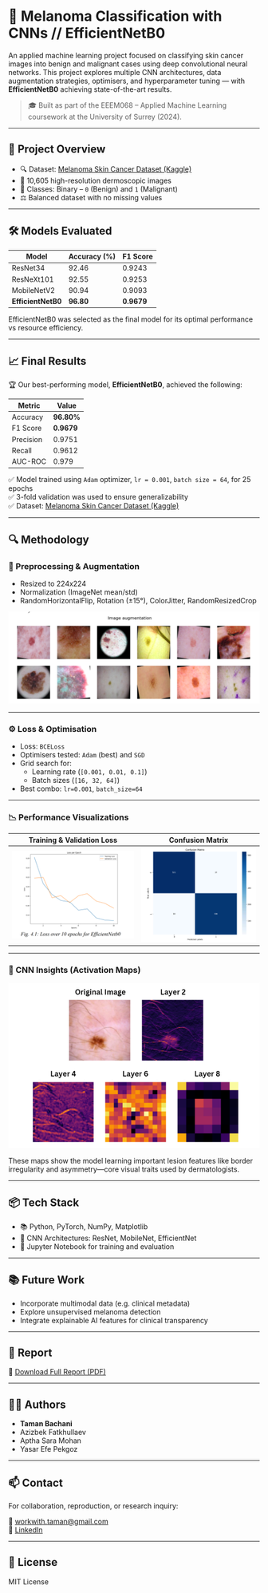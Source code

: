 # 🧬 Melanoma Classification with CNNs // EfficientNetB0

An applied machine learning project focused on classifying skin cancer images into benign and malignant cases using deep convolutional neural networks. This project explores multiple CNN architectures, data augmentation strategies, optimisers, and hyperparameter tuning — with **EfficientNetB0** achieving state-of-the-art results.

> 🎓 Built as part of the EEEM068 – Applied Machine Learning coursework at the University of Surrey (2024).

---

## 🧠 Project Overview

- 🔍 Dataset: [Melanoma Skin Cancer Dataset (Kaggle)](https://www.kaggle.com/datasets/hasnainjaved/melanoma-skin-cancer-dataset-of-10000-images)
- 📸 10,605 high-resolution dermoscopic images
- 🧪 Classes: Binary – `0` (Benign) and `1` (Malignant)
- ⚖️ Balanced dataset with no missing values

---

## 🛠️ Models Evaluated

| Model         | Accuracy (%) | F1 Score  |
|---------------|--------------|-----------|
| ResNet34      | 92.46        | 0.9243    |
| ResNeXt101    | 92.55        | 0.9253    |
| MobileNetV2   | 90.94        | 0.9093    |
| **EfficientNetB0** | **96.80** | **0.9679** |

EfficientNetB0 was selected as the final model for its optimal performance vs resource efficiency.

---

## 📈 Final Results

🏆 Our best-performing model, **EfficientNetB0**, achieved the following:

| Metric         | Value     |
|----------------|-----------|
| Accuracy       | **96.80%** |
| F1 Score       | **0.9679** |
| Precision      | 0.9751    |
| Recall         | 0.9612    |
| AUC-ROC        | 0.979     |

✅ Model trained using `Adam` optimizer, `lr = 0.001`, `batch size = 64`, for 25 epochs  
✅ 3-fold validation was used to ensure generalizability  
✅ Dataset: [Melanoma Skin Cancer Dataset (Kaggle)](https://www.kaggle.com/datasets/hasnainjaved/melanoma-skin-cancer-dataset-of-10000-images)

---

## 🔍 Methodology

### 📂 Preprocessing & Augmentation
- Resized to 224x224
- Normalization (ImageNet mean/std)
- RandomHorizontalFlip, Rotation (±15°), ColorJitter, RandomResizedCrop

![Sample Augmented](assets/augmented_melanoma.png)

---

### ⚙️ Loss & Optimisation
- Loss: `BCELoss`
- Optimisers tested: `Adam` (best) and `SGD`
- Grid search for:
  - Learning rate (`[0.001, 0.01, 0.1]`)
  - Batch sizes (`[16, 32, 64]`)
- Best combo: `lr=0.001`, `batch_size=64`

---

### 📉 Performance Visualizations

| Training & Validation Loss | Confusion Matrix |
|----------------------------|------------------|
| ![Loss Curve](assets/loss_curve.png) | ![Confusion](assets/conf_matrix.png) |

---

### 🧠 CNN Insights (Activation Maps)

![Activation Map](assets/activation_maps.png)

These maps show the model learning important lesion features like border irregularity and asymmetry—core visual traits used by dermatologists.

---

## 📦 Tech Stack

- 📚 Python, PyTorch, NumPy, Matplotlib
- 🧠 CNN Architectures: ResNet, MobileNet, EfficientNet
- 📁 Jupyter Notebook for training and evaluation

---

## 📚 Future Work

- Incorporate multimodal data (e.g. clinical metadata)
- Explore unsupervised melanoma detection
- Integrate explainable AI features for clinical transparency

---

## 📄 Report

🔗 [Download Full Report (PDF)](./report.pdf)

---

## 👨‍🔬 Authors

- **Taman Bachani**  
- Azizbek Fatkhullaev  
- Aptha Sara Mohan  
- Yasar Efe Pekgoz

---

## 📫 Contact

For collaboration, reproduction, or research inquiry:

📧 workwith.taman@gmail.com  
🔗 [LinkedIn](https://www.linkedin.com/in/taman-bachani)

---

## 📝 License

MIT License
